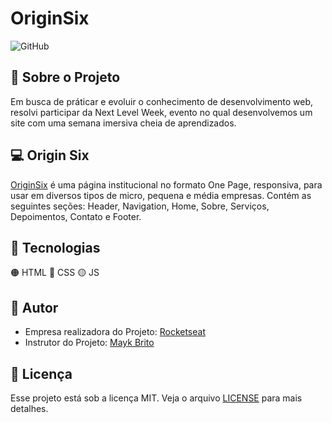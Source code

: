 # OriginSix

![GitHub](https://img.shields.io/github/license/JuuanMatheus/NLW-6)
 
## :test_tube: Sobre o Projeto

Em busca de práticar e evoluir o conhecimento de desenvolvimento web, resolvi participar da Next Level Week, evento no qual desenvolvemos um site com uma semana imersiva cheia de aprendizados.

## :computer: Origin Six

[OriginSix](https://juuanmatheus.github.io/NLW-6/) é uma página institucional no formato One Page, responsiva, para usar em diversos tipos de micro, pequena e média empresas. Contém as seguintes seções: Header, Navigation, Home, Sobre, Serviços, Depoimentos, Contato e Footer.

## :robot: Tecnologias

:orange_circle: HTML
:large_blue_circle: CSS
:yellow_circle: JS

## :rocket: Autor 

* Empresa realizadora do Projeto: [Rocketseat](https://rocketseat.com.br/)
* Instrutor do Projeto: [Mayk Brito](https://github.com/maykbrito)

## :memo: Licença

Esse projeto está sob a licença MIT. Veja o arquivo [LICENSE](https://github.com/JuuanMatheus/NLW-6/blob/main/LICENSE) para mais detalhes.





